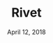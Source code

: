 ---
date: April 12, 2018
title: Rivet
company: Indiana University
link: https://rivet.uits.iu.edu/
image: images/systems/rivet.jpg
description: Familiarity is a key component of usability. With Rivet, you get a toolset for creating familiar web applications to give users a better experience.

---